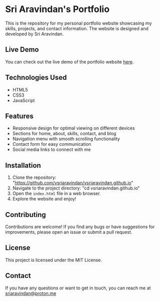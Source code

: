 # Sri Aravindan's Portfolio

This is the repository for my personal portfolio website showcasing my skills, projects, and contact information. The website is designed and developed by Sri Aravindan.

## Live Demo

You can check out the live demo of the portfolio website [here](https://sriaravindan.me).

## Technologies Used

- HTML5
- CSS3
- JavaScript

## Features

- Responsive design for optimal viewing on different devices
- Sections for home, about, skills, contact, and blog
- Navigation menu with smooth scrolling functionality
- Contact form for easy communication
- Social media links to connect with me

## Installation

1. Clone the repository:
   "https://github.com/vsriaravindan/vsriaravindan.github.io"
2. Navigate to the project directory: "cd vsriaravindan.github.io"
3. Open the `index.html` file in a web browser.
4. Explore the website and enjoy!

## Contributing
Contributions are welcome! If you find any bugs or have suggestions for improvements, please open an issue or submit a pull request.

## License
This project is licensed under the MIT License.

## Contact
If you have any questions or want to get in touch, you can reach me at sriaravindan@proton.me


